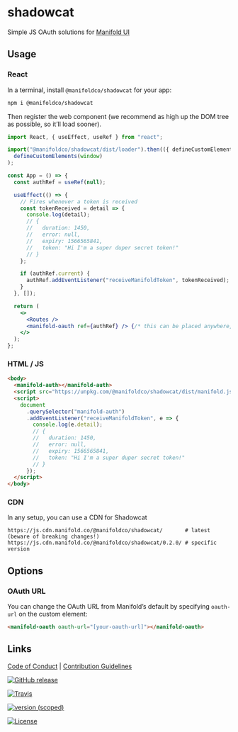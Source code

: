 # shadowcat

Simple JS OAuth solutions for [Manifold UI][manifold-ui]

## Usage

### React

In a terminal, install `@manifoldco/shadowcat` for your app:

```bash
npm i @manifoldco/shadowcat
```

Then register the web component (we recommend as high up the DOM tree as possible, so it’ll load sooner).

```jsx
import React, { useEffect, useRef } from "react";

import("@manifoldco/shadowcat/dist/loader").then(({ defineCustomElements }) =>
  defineCustomElements(window)
);

const App = () => {
  const authRef = useRef(null);

  useEffect(() => {
    // Fires whenever a token is received
    const tokenReceived = detail => {
      console.log(detail);
      // {
      //   duration: 1450,
      //   error: null,
      //   expiry: 1566565841,
      //   token: "Hi I'm a super duper secret token!"
      // }
    };

    if (authRef.current) {
      authRef.addEventListener("receiveManifoldToken", tokenReceived);
    }
  }, []);

  return (
    <>
      <Routes />
      <manifold-oauth ref={authRef} /> {/* this can be placed anywhere, really, but the sooner it loads the better  */}
    </>
  );
};
```

### HTML / JS

```html
<body>
  <manifold-auth></manifold-auth>
  <script src="https://unpkg.com/@manifoldco/shadowcat/dist/manifold.js"></script>
  <script>
    document
      .querySelector("manifold-auth")
      .addEventListener("receiveManifoldToken", e => {
        console.log(e.detail);
        // {
        //   duration: 1450,
        //   error: null,
        //   expiry: 1566565841,
        //   token: "Hi I'm a super duper secret token!"
        // }
      });
  </script>
</body>
```

### CDN

In any setup, you can use a CDN for Shadowcat

```
https://js.cdn.manifold.co/@manifoldco/shadowcat/       # latest (beware of breaking changes!)
https://js.cdn.manifold.co/@manifoldco/shadowcat/0.2.0/ # specific version
```

## Options

### OAuth URL

You can change the OAuth URL from Manifold’s default by specifying `oauth-url` on the custom element:

```html
<manifold-oauth oauth-url="[your-oauth-url]"></manifold-oauth>
```

## Links

[Code of Conduct](./CODE_OF_CONDUCT.md) |
[Contribution Guidelines](./.github/CONTRIBUTING.md)

[![GitHub release](https://img.shields.io/github/tag/manifoldco/shadowcat.svg?label=latest)](https://github.com/manifoldco/shadowcat/releases)

[![Travis](https://img.shields.io/travis/manifoldco/shadowcat/master.svg)](https://travis-ci.com/manifoldco/shadowcat)

[![version (scoped)](https://img.shields.io/npm/v/@manifoldco/shadowcat.svg)](https://www.npmjs.com/package/@manifoldco/shadowcat)

[![License](https://img.shields.io/badge/license-BSD-blue.svg)](./LICENSE.md)

[manifold-ui]: https://ui.sandbox.manifold.co
